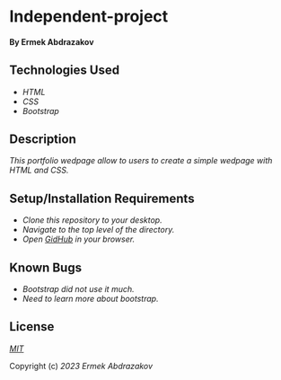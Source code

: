 <h1>Independent-project</h1>

<h4>By Ermek Abdrazakov</h4>

## Technologies Used

* _HTML_
* _CSS_
* _Bootstrap_

## Description

_This portfolio wedpage allow to users to create a simple wedpage with HTML and CSS._

## Setup/Installation Requirements

* _Clone this repository to your desktop._
* _Navigate to the top level of the directory._
* _Open [GidHub](https://github.com/Eabdrazakov?tab=repositories) in your browser._

## Known Bugs

* _Bootstrap did not use it much._
* _Need to learn more about bootstrap._

## License

_[MIT](https://en.wikipedia.org/wiki/MIT_License)_

Copyright (c) _2023_ _Ermek Abdrazakov_